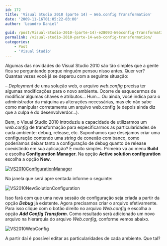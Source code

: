 ```yaml
---
id: 172
title: 'Visual Studio 2010 (parte 14) – Web.config Transformation'
date: '2009-11-16T01:05:22-03:00'
author: 'Leandro Daniel'

guid: /post/Visual-Studio-2010-(parte-14)-e28093-Webconfig-Transformation.aspx
permalink: /visual-studio-2010-parte-14-web-config-transformation/
categories:
    - Post
    - 'Visual Studio'
---
```


Algumas das novidades do Visual Studio 2010 são tão simples que a gente fica se perguntando porque ninguém pensou nisso antes. Quer ver? Quantas vezes você já se deparou com a seguinte situação:

*– Deployment* de uma solução web, o arquivo *web.config* precisa ter algumas modificações para o novo ambiente. Ocorre de esquecermos de modificar algumas chaves e atributos… Hum… Ou ainda, você indica para o administrador da máquina as alterações necessárias, mas ele não sabe como manipular corretamente um arquivo web.config (e depois ainda diz que a culpa é do desenvolverdor…).

Bem, o Visual Studio 2010 introduziu a capacidade de utilizarmos um *web.config* de transformação para especificarmos as particularidades de cada ambiente: debug, release, etc. Suponhamos que desejamos criar uma configuração contendo uma *string* de conexão com banco, como poderíamos deixar tanto a configuração de debug quanto de release coexistindo em sua aplicação? É muito simples. Primeiro vá ao menu **Build** e escolha **Configuration Manager**. Na opção **Active solution configuration** escolha a opção **New**.

[![VS2010ConfigurationManager](http://leandrodaniel.com/pics/WindowsLiveWriter/VisualStudio2010par.configTransformation/2E98B347/VS2010ConfigurationManager_thumb.gif "VS2010ConfigurationManager")](http://leandrodaniel.com/pics/WindowsLiveWriter/VisualStudio2010par.configTransformation/3A9AA37B/VS2010ConfigurationManager.gif)

Na janela que será apre sentada informe o seguinte:

![VS2010NewSolutionConfiguration](http://leandrodaniel.com/pics/WindowsLiveWriter/VisualStudio2010par.configTransformation/118B5908/VS2010NewSolutionConfiguration.gif "VS2010NewSolutionConfiguration")

Isso fará com que uma nova sessão de configuração seja criada a partir da opção ***Debug*** já existente. Agora precisamos criar o arquivo efetivamente. Para isso clique com o botão direito no arquivo *Web.config* e escolha a opção ***Add Config Transform***. Como resultado será adicionado um novo arquivo na hierarquia do arquivo *Web.config*, conforme vemos abaixo.

![VS2010WebConfig](http://leandrodaniel.com/pics/WindowsLiveWriter/VisualStudio2010par.configTransformation/2A1AF658/VS2010WebConfig.gif "VS2010WebConfig")

A partir daí é possível editar as particularidades de cada ambiente. Que tal?